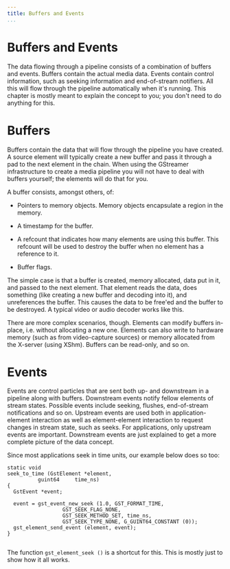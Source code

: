 ```yaml
---
title: Buffers and Events
...
```


# Buffers and Events

The data flowing through a pipeline consists of a combination of buffers
and events. Buffers contain the actual media data. Events contain
control information, such as seeking information and end-of-stream
notifiers. All this will flow through the pipeline automatically when
it's running. This chapter is mostly meant to explain the concept to
you; you don't need to do anything for this.

# Buffers

Buffers contain the data that will flow through the pipeline you have
created. A source element will typically create a new buffer and pass it
through a pad to the next element in the chain. When using the GStreamer
infrastructure to create a media pipeline you will not have to deal with
buffers yourself; the elements will do that for you.

A buffer consists, amongst others, of:

  - Pointers to memory objects. Memory objects encapsulate a region in
    the memory.

  - A timestamp for the buffer.

  - A refcount that indicates how many elements are using this buffer.
    This refcount will be used to destroy the buffer when no element has
    a reference to it.

  - Buffer flags.

The simple case is that a buffer is created, memory allocated, data put
in it, and passed to the next element. That element reads the data, does
something (like creating a new buffer and decoding into it), and
unreferences the buffer. This causes the data to be free'ed and the
buffer to be destroyed. A typical video or audio decoder works like
this.

There are more complex scenarios, though. Elements can modify buffers
in-place, i.e. without allocating a new one. Elements can also write to
hardware memory (such as from video-capture sources) or memory allocated
from the X-server (using XShm). Buffers can be read-only, and so on.

# Events

Events are control particles that are sent both up- and downstream in a
pipeline along with buffers. Downstream events notify fellow elements of
stream states. Possible events include seeking, flushes, end-of-stream
notifications and so on. Upstream events are used both in
application-element interaction as well as element-element interaction
to request changes in stream state, such as seeks. For applications,
only upstream events are important. Downstream events are just explained
to get a more complete picture of the data concept.

Since most applications seek in time units, our example below does so
too:

``` 
static void
seek_to_time (GstElement *element,
          guint64     time_ns)
{
  GstEvent *event;

  event = gst_event_new_seek (1.0, GST_FORMAT_TIME,
                  GST_SEEK_FLAG_NONE,
                  GST_SEEK_METHOD_SET, time_ns,
                  GST_SEEK_TYPE_NONE, G_GUINT64_CONSTANT (0));
  gst_element_send_event (element, event);
}
    
```

The function `gst_element_seek ()` is a shortcut for this. This is
mostly just to show how it all works.

